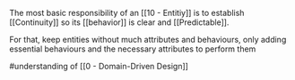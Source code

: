 The most basic responsibility of an [[10 - Entitiy]] is to establish [[Continuity]] so its [[behavior]] is clear and [[Predictable]].

For that, keep entities without much attributes and behaviours, only adding essential behaviours and the necessary attributes to perform them

#understanding of [[0 - Domain-Driven Design]]